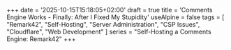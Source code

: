 +++
date = '2025-10-15T15:18:05+02:00'
draft = true
title = 'Comments Engine Works - Finally: After I Fixed My Stupidity'
useAlpine = false
tags = [
    "Remark42",
    "Self-Hosting",
    "Server Administration",
    "CSP Issues",
    "Cloudflare",
    "Web Development"
]
series = "Self-Hosting a Comments Engine: Remark42"
+++
